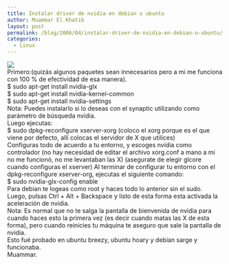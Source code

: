 ```yaml
---
title: Instalar driver de nvidia en debian o ubuntu
author: Muammar El Khatib
layout: post
permalink: /blog/2006/04/instalar-driver-de-nvidia-en-debian-o-ubuntu/
categories:
  - Linux
---
```

![][1]  
Primero:(quizás algunos paquetes sean innecesarios pero a mi me funciona con 100 % de efectividad de esa manera).  
$ sudo apt-get install nvidia-glx  
$ sudo apt-get install nvidia-kernel-common  
$ sudo apt-get install nvidia-settings  
Nota: Puedes instalarlo si lo deseas con el synaptic utilizando como parámetro de búsqueda nvidia.  
Luego ejecutas:  
$ sudo dpkg-reconfigure xserver-xorg (coloco el xorg porque es el que viene por defecto, allí colocas el servidor de X que utilices)  
Configuras todo de acuerdo a tu entorno, y escoges nvidia como controlador (no hay necesidad de editar el archivo xorg.conf a mano a mi no me funcionó, no me levantaban las X) (asegurate de elegir glcore cuando configuras el xserver) Al terminar de configurar tu entorno con el dpkg-reconfigure xserver-org, ejecutas el siguiente comando:  
$ sudo nvidia-glx-config enable  
Para debian te logeas como root y haces todo lo anterior sin el sudo.  
Luego, pulsas Ctrl + Alt + Backspace y listo de esta forma esta activada la aceleración de nvidia.  
Nota: Es normal que no te salga la pantalla de bienvenida de nvidia para cuando haces esto la primera vez (es decir cuando matas las X de esta forma), pero cuando reinicies tu máquina te aseguro que sale la pantalla de nvidia.  
Esto fué probado en ubuntu breezy, ubuntu hoary y debian sarge y funcionaba.  
Muammar.

 [1]: http://cache.gizmodo.com/gadgets/images/nvidia_logo.jpg